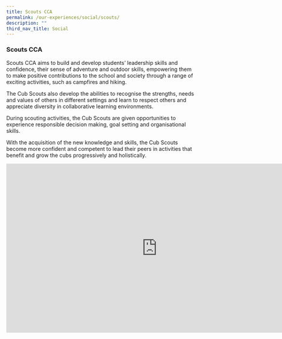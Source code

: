 ```yaml
---
title: Scouts CCA
permalink: /our-experiences/social/scouts/
description: ""
third_nav_title: Social
---
```

### **Scouts CCA**
Scouts CCA aims to build and develop students’ leadership skills and confidence, their sense of adventure and outdoor skills, empowering them to make positive contributions to the school and society through a range of exciting activities, such as campfires and hiking. 

The Cub Scouts also develop the abilities to recognise the strengths, needs and values of others in different settings and learn to respect others and appreciate diversity in collaborative learning environments. 

During scouting activities, the Cub Scouts are given opportunities to experience responsible decision making, goal setting and organisational skills. 

With the acquisition of the new knowledge and skills, the Cub Scouts become more confident and competent to lead their peers in activities that benefit and grow the cubs progressively and holistically.

<iframe width="800" height="450" src="https://www.youtube.com/embed/Evp_zNDSjC4" title="Scouts CCA promo video" frameborder="0" allow="accelerometer; autoplay; clipboard-write; encrypted-media; gyroscope; picture-in-picture; web-share" allowfullscreen></iframe>